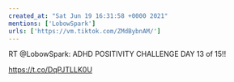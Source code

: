 ```yaml
---
created_at: "Sat Jun 19 16:31:58 +0000 2021"
mentions: ['LobowSpark']
urls: ['https://vm.tiktok.com/ZMdBybnAM/']
---
```


RT @LobowSpark: ADHD POSITIVITY CHALLENGE DAY 13 of 15!!

 https://t.co/DqPJTLLK0U